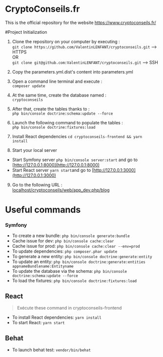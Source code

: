 # CryptoConseils.fr
This is the official repository for the website https://www.cryptoconseils.fr/

#Project Initialization
1) Clone the repository on your computer by executing : <br>
`git clone https://github.com/ValentinLENFANT/cryptoconseils.git` --> HTTPS <br>
OR <br>
`git clone git@github.com:ValentinLENFANT/cryptoconseils.git` --> SSH <br>

2) Copy the parameters.yml.dist's content into parameters.yml

3) Open a command line terminal and execute : <br>
`composer update`

4) At the same time, create the database named : <br>
`cryptoconseils`

5) After that, create the tables thanks to : <br>
`php bin/console doctrine:schema:update --force`

6) Launch the following command to populate the tables : <br>
`php bin/console doctrine:fixtures:load`

7) Install React dependencies
`cd cryptoconseils-frontend && yarn install`

8) Start your local server
* Start Symfony server
`php bin/console server:start` and go to [http://127.0.0.1:8000](http://127.0.0.1:8000)
* Start React server
`yarn start`and go to [http://127.0.0.1:3000](http://127.0.0.1:3000)

9) Go to the following URL :
[localhost/cryptoconseils/web/app_dev.php/blog](localhost/cryptoconseils/web/app_dev.php/blog)

# Useful commands

### Symfony  
* To create a new bundle:
`php bin/console generate:bundle`
* Cache issue for dev:
`php bin/console cache:clear` <br>
* Cache issue for prod:
`php bin/console cache:clear --env=prod`
* To update dependencies:
`php composer.phar update`
* To generate a new entity:
`php bin/console doctrine:generate:entity`
* To update an entity:
`php bin/console doctrine:generate:entities appnameBundlename:Entityname`
* To update the database via the schema:
`php bin/console doctrine:schema:update --force`
* To load the fixtures:
`php bin/console doctrine:fixtures:load`

## React
> Exécute these command in cryptoconseils-frontend

* To install React dependencies:
`yarn install`
* To start React:
`yarn start`


## Behat
* To launch behat test:
`vendor/bin/behat`
